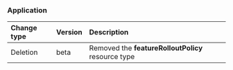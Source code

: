 ### Application

| **Change type** | **Version** | **Description** |
|:---|:---|:---|
|Deletion|beta|Removed the **featureRolloutPolicy** resource type|
